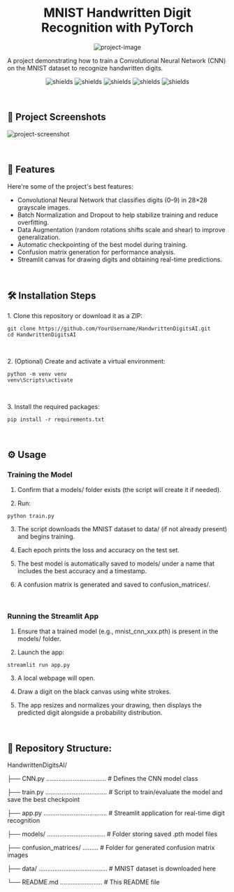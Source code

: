 <h1 align="center" id="title">MNIST Handwritten Digit Recognition with PyTorch</h1>

<p align="center"><img src="https://socialify.git.ci/mjkj09/HandwrittenDigitsAI/image?font=Inter&amp;language=1&amp;name=1&amp;owner=1&amp;pattern=Solid&amp;theme=Light" alt="project-image"></p>

<p id="description">A project demonstrating how to train a Convolutional Neural Network (CNN) on the MNIST dataset to recognize handwritten digits.</p>

<p align="center"><img src="https://img.shields.io/github/contributors-anon/mjkj09/HandwrittenDigitsAI?style=for-the-badge" alt="shields"> <img src="https://img.shields.io/badge/python-3670A0?style=for-the-badge&amp;logo=python&amp;logoColor=ffdd54" alt="shields"> <img src="https://img.shields.io/badge/PyTorch-%23EE4C2C.svg?style=for-the-badge&amp;logo=PyTorch&amp;logoColor=white" alt="shields"> <img src="https://img.shields.io/badge/scikit--learn-%23F7931E.svg?style=for-the-badge&amp;logo=scikit-learn&amp;logoColor=white" alt="shields"> <img src="https://img.shields.io/badge/Streamlit-%23FE4B4B.svg?style=for-the-badge&amp;logo=streamlit&amp;logoColor=white" alt="shields"></p>


<br><h2>📸 Project Screenshots</h2>

<img src="https://snipboard.io/nhNzsE.jpg" alt="project-screenshot">

  
<br><h2>🧐 Features</h2>

Here're some of the project's best features:

*   Convolutional Neural Network that classifies digits (0–9) in 28×28 grayscale images.
*   Batch Normalization and Dropout to help stabilize training and reduce overfitting.
*   Data Augmentation (random rotations shifts scale and shear) to improve generalization.
*   Automatic checkpointing of the best model during training.
*   Confusion matrix generation for performance analysis.
*   Streamlit canvas for drawing digits and obtaining real-time predictions.

<br><h2>🛠️ Installation Steps</h2>

<p>1. Clone this repository or download it as a ZIP:</p>

```
git clone https://github.com/YourUsername/HandwrittenDigitsAI.git 
cd HandwrittenDigitsAI
```

<br><p>2. (Optional) Create and activate a virtual environment:</p>

```
python -m venv venv 
venv\Scripts\activate
```

<br><p>3. Install the required packages:</p>

```
pip install -r requirements.txt
```

<br><h2>⚙️ Usage</h2>

<p><h3>Training the Model</h3></p>

1. Confirm that a models/ folder exists (the script will create it if needed).

2. Run:
```
python train.py
```

3. The script downloads the MNIST dataset to data/ (if not already present) and begins training.

4. Each epoch prints the loss and accuracy on the test set.

5. The best model is automatically saved to models/ under a name that includes the best accuracy and a timestamp.

6. A confusion matrix is generated and saved to confusion_matrices/.


<br><p><h3>Running the Streamlit App</h3></p>
1. Ensure that a trained model (e.g., mnist_cnn_xxx.pth) is present in the models/ folder.

2. Launch the app:
```
streamlit run app.py
```

3. A local webpage will open.

4. Draw a digit on the black canvas using white strokes.

5. The app resizes and normalizes your drawing, then displays the predicted digit alongside a probability distribution.


<br><h2>📁 Repository Structure:</h2>

HandwrittenDigitsAI/

├── CNN.py .................................. # Defines the CNN model class

├── train.py ................................... # Script to train/evaluate the model and save the best checkpoint

├── app.py .................................... # Streamlit application for real-time digit recognition

├── models/ .................................  # Folder storing saved .pth model files

├── confusion_matrices/ ......... # Folder for generated confusion matrix images

├── data/ ....................................... # MNIST dataset is downloaded here

└── README.md ........................ # This README file
